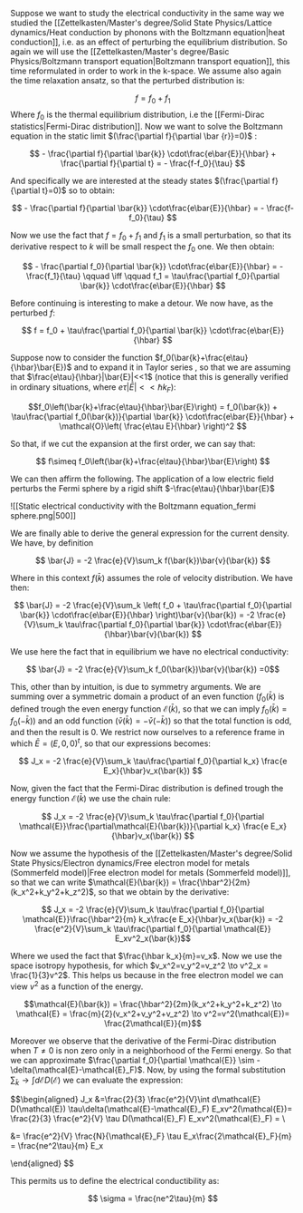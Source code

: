 Suppose we want to study the electrical conductivity in the same way we studied the [[Zettelkasten/Master's degree/Solid State Physics/Lattice dynamics/Heat conduction by phonons with the Boltzmann equation|heat conduction]], i.e. as an effect of perturbing the equilibrium distribution.
So again we will use the [[Zettelkasten/Master's degree/Basic Physics/Boltzmann transport equation|Boltzmann transport equation]], this time reformulated in order to work in the k-space.
We assume also again the time relaxation ansatz, so that the perturbed distribution is:

$$ f=f_0+f_1 $$ 
Where $f_0$ is the thermal equilibrium distribution, i.e the [[Fermi-Dirac statistics|Fermi-Dirac distribution]].
Now we want to solve the Boltzmann equation in the static limit $(\frac{\partial f}{\partial \bar {r}}=0)$ :


$$  - \frac{\partial f}{\partial \bar{k}} \cdot\frac{e\bar{E}}{\hbar} + \frac{\partial f}{\partial t} = - \frac{f-f_0}{\tau} $$

And specifically we are interested at the steady states $(\frac{\partial f}{\partial t}=0)$  so to obtain:

$$  - \frac{\partial f}{\partial \bar{k}} \cdot\frac{e\bar{E}}{\hbar} = - \frac{f-f_0}{\tau} $$

Now we use the fact that $f=f_0+f_1$ and $f_1$ is a small perturbation, so that its derivative respect to $k$ will be small respect the $f_0$ one. We then obtain:

$$  - \frac{\partial f_0}{\partial \bar{k}} \cdot\frac{e\bar{E}}{\hbar} = - \frac{f_1}{\tau} \qquad \iff \qquad f_1 = \tau\frac{\partial f_0}{\partial \bar{k}} \cdot\frac{e\bar{E}}{\hbar} $$

Before continuing is interesting to make a detour. We now have, as the perturbed $f$:

$$ f = f_0 + \tau\frac{\partial f_0}{\partial \bar{k}} \cdot\frac{e\bar{E}}{\hbar} $$

Suppose now to consider the function $f_0(\bar{k}+\frac{e\tau}{\hbar}\bar{E})$ and to expand it in Taylor series , so that we are assuming that $\frac{e\tau}{\hbar}|\bar{E}|<<1$ (notice that this is generally verified in ordinary situations, where $e\tau|\bar{E}|<<\hbar k_F$):

$$f_0\left(\bar{k}+\frac{e\tau}{\hbar}\bar{E}\right) = f_0(\bar{k}) + \tau\frac{\partial f_0(\bar{k})}{\partial \bar{k}} \cdot\frac{e\bar{E}}{\hbar} + \mathcal{O}\left( \frac{e\tau E}{\hbar} \right)^2 $$

So that, if we cut the expansion at the first order, we can say that:

$$ f\simeq f_0\left(\bar{k}+\frac{e\tau}{\hbar}\bar{E}\right) $$

We can then affirm the following. The application of a low electric field perturbs the Fermi sphere by a rigid shift $-\frac{e\tau}{\hbar}\bar{E}$

![[Static electrical conductivity with the Boltzmann equation_fermi sphere.png|500]]

We are finally able to derive the general expression for the current density.
We have, by definition

$$ \bar{J} = -2 \frac{e}{V}\sum_k f(\bar{k})\bar{v}(\bar{k}) $$

Where in this context $f(\bar{k})$ assumes the role of velocity distribution. We have then:

$$ \bar{J} = -2 \frac{e}{V}\sum_k \left( f_0 + \tau\frac{\partial f_0}{\partial \bar{k}} \cdot\frac{e\bar{E}}{\hbar} \right)\bar{v}(\bar{k}) = -2 \frac{e}{V}\sum_k  \tau\frac{\partial f_0}{\partial \bar{k}} \cdot\frac{e\bar{E}}{\hbar}\bar{v}(\bar{k}) $$

We use here the fact that in equilibrium we have no electrical conductivity:

$$ \bar{J} = -2 \frac{e}{V}\sum_k f_0(\bar{k})\bar{v}(\bar{k}) =0$$

This, other than by intuition, is due to symmetry arguments. We are summing over a symmetric domain a product of an even function ($f_0(\bar{k})$ is defined trough the even energy function $\mathcal{E}(\bar{k})$, so that we can imply $f_0(\bar{k})=f_0(-\bar{k}))$ and an odd function $(\bar{v}(\bar{k}) = -\bar{v}(-\bar{k}))$ so that the total function is odd, and then the result is 0.
We restrict now ourselves to a reference frame in which $\bar{E} = (E,0,0)^t$, so that our expressions becomes:

$$ J_x = -2 \frac{e}{V}\sum_k  \tau\frac{\partial f_0}{\partial k_x} \frac{e E_x}{\hbar}v_x(\bar{k}) $$

Now, given the fact that the Fermi-Dirac distribution is defined trough the energy function $\mathcal{E}(\bar{k})$ we use the chain rule:

$$ J_x = -2 \frac{e}{V}\sum_k  \tau\frac{\partial f_0}{\partial \mathcal{E}}\frac{\partial\mathcal{E}(\bar{k})}{\partial k_x} \frac{e E_x}{\hbar}v_x(\bar{k}) $$

Now we assume the hypothesis of the [[Zettelkasten/Master's degree/Solid State Physics/Electron dynamics/Free electron model for metals (Sommerfeld model)|Free electron model for metals (Sommerfeld model)]], so that we can write $\mathcal{E}(\bar{k}) = \frac{\hbar^2}{2m}(k_x^2+k_y^2+k_z^2)$, so that we obtain by the derivative:

$$ J_x = -2 \frac{e}{V}\sum_k  \tau\frac{\partial f_0}{\partial \mathcal{E}}\frac{\hbar^2}{m} k_x\frac{e E_x}{\hbar}v_x(\bar{k}) = -2 \frac{e^2}{V}\sum_k  \tau\frac{\partial f_0}{\partial \mathcal{E}}  E_xv^2_x(\bar{k})$$

Where we used the fact that $\frac{\hbar k_x}{m}=v_x$. 
Now we use the space isotropy hypothesis, for which $v_x^2=v_y^2=v_z^2 \to v^2_x = \frac{1}{3}v^2$. This helps us because in the free electron model we can view $v^2$ as a function of the energy.

$$\mathcal{E}(\bar{k}) = \frac{\hbar^2}{2m}(k_x^2+k_y^2+k_z^2) \to \mathcal{E} = \frac{m}{2}(v_x^2+v_y^2+v_z^2)  \to v^2=v^2(\mathcal{E})= \frac{2\mathcal{E}}{m}$$

Moreover we observe that the derivative of the Fermi-Dirac distribution when $T\neq0$ is non zero only in a neighborhood of the Fermi energy. So that we can approximate $\frac{\partial f_0}{\partial \mathcal{E}} \sim -\delta(\mathcal{E}-\mathcal{E}_F)$.
Now, by  using the formal substitution $\sum_{\bar{k}} \to \int d\mathcal{E} D(\mathcal{E})$ we can evaluate the expression:

$$\begin{aligned} J_x &=\frac{2}{3} \frac{e^2}{V}\int d\mathcal{E} D(\mathcal{E})  \tau\delta(\mathcal{E}-\mathcal{E}_F)  E_xv^2(\mathcal{E})= \frac{2}{3} \frac{e^2}{V} \tau D(\mathcal{E}_F)  E_xv^2(\mathcal{E}_F) = \\

&= \frac{e^2}{V} \frac{N}{\mathcal{E}_F} \tau   E_x\frac{2\mathcal{E}_F}{m} = \frac{ne^2\tau}{m} E_x

\end{aligned} $$

This permits us to define the electrical conductibility as:

$$ \sigma = \frac{ne^2\tau}{m} $$


